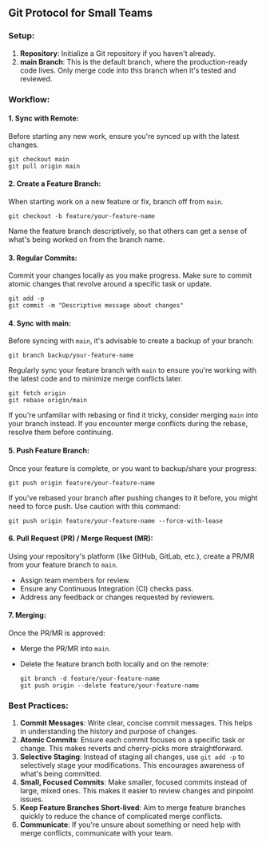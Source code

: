 ## Git Protocol for Small Teams

### Setup:

1. **Repository**: Initialize a Git repository if you haven't already.
2. **main Branch**: This is the default branch, where the production-ready code lives. Only merge code into this branch when it's tested and reviewed.

### Workflow:

#### 1. **Sync with Remote**:
Before starting any new work, ensure you're synced up with the latest changes.

```
git checkout main
git pull origin main
```

#### 2. **Create a Feature Branch**:
When starting work on a new feature or fix, branch off from `main`.

```
git checkout -b feature/your-feature-name
```

Name the feature branch descriptively, so that others can get a sense of what's being worked on from the branch name.

#### 3. **Regular Commits**:
Commit your changes locally as you make progress. Make sure to commit atomic changes that revolve around a specific task or update.

```
git add -p
git commit -m "Descriptive message about changes"
```

#### 4. **Sync with main**:
Before syncing with `main`, it's advisable to create a backup of your branch:

```
git branch backup/your-feature-name
```

Regularly sync your feature branch with `main` to ensure you're working with the latest code and to minimize merge conflicts later.

```
git fetch origin
git rebase origin/main
```

If you're unfamiliar with rebasing or find it tricky, consider merging `main` into your branch instead. If you encounter merge conflicts during the rebase, resolve them before continuing.

#### 5. **Push Feature Branch**:
Once your feature is complete, or you want to backup/share your progress:

```
git push origin feature/your-feature-name
```

If you've rebased your branch after pushing changes to it before, you might need to force push. Use caution with this command:

```
git push origin feature/your-feature-name --force-with-lease
```

#### 6. **Pull Request (PR) / Merge Request (MR)**:
Using your repository's platform (like GitHub, GitLab, etc.), create a PR/MR from your feature branch to `main`.

- Assign team members for review.
- Ensure any Continuous Integration (CI) checks pass.
- Address any feedback or changes requested by reviewers.

#### 7. **Merging**:
Once the PR/MR is approved:

- Merge the PR/MR into `main`.
- Delete the feature branch both locally and on the remote:

  ```
  git branch -d feature/your-feature-name
  git push origin --delete feature/your-feature-name
  ```

### Best Practices:

1. **Commit Messages**: Write clear, concise commit messages. This helps in understanding the history and purpose of changes.
2. **Atomic Commits**: Ensure each commit focuses on a specific task or change. This makes reverts and cherry-picks more straightforward.
3. **Selective Staging**: Instead of staging all changes, use `git add -p` to selectively stage your modifications. This encourages awareness of what's being committed.
4. **Small, Focused Commits**: Make smaller, focused commits instead of large, mixed ones. This makes it easier to review changes and pinpoint issues.
5. **Keep Feature Branches Short-lived**: Aim to merge feature branches quickly to reduce the chance of complicated merge conflicts.
6. **Communicate**: If you're unsure about something or need help with merge conflicts, communicate with your team.


